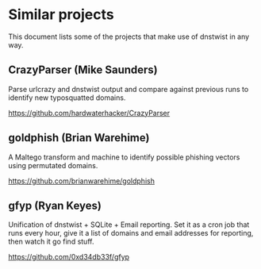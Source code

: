 Similar projects
================

This document lists some of the projects that make use of dnstwist in any way.

CrazyParser (Mike Saunders)
---------------------------

Parse urlcrazy and dnstwist output and compare against previous runs to
identify new typosquatted domains.

https://github.com/hardwaterhacker/CrazyParser

goldphish (Brian Warehime)
--------------------------

A Maltego transform and machine to identify possible phishing vectors using
permutated domains.

https://github.com/brianwarehime/goldphish

gfyp (Ryan Keyes)
-----------------

Unification of dnstwist + SQLite + Email reporting. Set it as a cron job that
runs every hour, give it a list of domains and email addresses for reporting,
then watch it go find stuff.

https://github.com/0xd34db33f/gfyp
